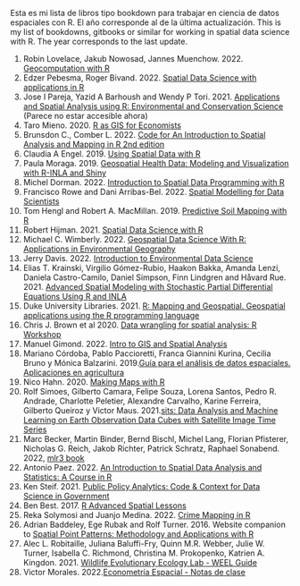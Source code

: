 Esta es mi lista de libros tipo bookdown para trabajar en ciencia de datos espaciales con R. El año corresponde al de la última actualización.
This is my list of bookdowns, gitbooks or similar for working in spatial data science with R. The year corresponds to the last update.

1. Robin Lovelace, Jakub Nowosad, Jannes Muenchow. 2022. [Geocomputation with R](https://geocompr.robinlovelace.net/)
2. Edzer Pebesma, Roger Bivand. 2022. [Spatial Data Science with applications in R](https://r-spatial.org/book/)
3. Jose I Pareja, Yazid A Barhoush and Wendy P Tori. 2021. [Applications and Spatial Analysis using R: Environmental and Conservation Science](https://bookdown.org/barhoushyazid/Earlham-R/) (Parece no estar accesible ahora)
4. Taro Mieno. 2020. [R as GIS for Economists](https://tmieno2.github.io/R-as-GIS-for-Economists/)
5. Brunsdon C., Comber L. 2022. [Code for An Introduction to Spatial Analysis and Mapping in R 2nd edition](https://bookdown.org/lexcomber/brunsdoncomber2e/)
6. Claudia A Engel. 2019. [Using Spatial Data with R](https://cengel.github.io/R-spatial/)
7. Paula Moraga. 2019. [Geospatial Health Data: Modeling and Visualization with R-INLA and Shiny](https://www.paulamoraga.com/book-geospatial/)
8. Michel Dorman. 2022. [Introduction to Spatial Data Programming with R](https://geobgu.xyz/r/)
9. Francisco Rowe and Dani Arribas-Bel. 2022. [Spatial Modelling for Data Scientists](https://gdsl-ul.github.io/san/) 
10. Tom Hengl and Robert A. MacMillan. 2019. [Predictive Soil Mapping with R](https://soilmapper.org/) 
11. Robert Hijman. 2021. [Spatial Data Science with R](https://rspatial.org/index.html) 
12. Michael C. Wimberly. 2022. [Geospatial Data Science With R: Applications in Environmental Geography](https://bookdown.org/mcwimberly/gdswr-book/) 
13. Jerry Davis. 2022. [Introduction to Environmental Data Science](https://bookdown.org/igisc/EnvDataSci/) 
14. Elias T. Krainski, Virgilio Gómez-Rubio, Haakon Bakka, Amanda Lenzi, Daniela Castro-Camilo, Daniel Simpson, Finn Lindgren and Håvard Rue. 2021. [Advanced Spatial Modeling with Stochastic Partial Differential Equations Using R and INLA](https://becarioprecario.bitbucket.io/spde-gitbook/index.html) 
15. Duke University Libraries. 2021. [R: Mapping and Geospatial. Geospatial applications using the R programming language](https://guides.library.duke.edu/r-geospatial) 
16. Chris J. Brown et al 2020. [Data wrangling for spatial analysis: R Workshop](https://www.seascapemodels.org/data/data-wrangling-spatial-course.html) 
17. Manuel Gimond. 2022. [Intro to GIS and Spatial Analysis](https://mgimond.github.io/Spatial/index.html) 
18. Mariano Córdoba, Pablo Paccioretti, Franca Giannini Kurina, Cecilia Bruno y Mónica Balzarini. 2019.[Guía para el análisis de datos espaciales. Aplicaciones en agricultura](http://www.agro.unc.edu.ar/~estadisticaaplicada/GpADEAA/)
19. Nico Hahn. 2020. [Making Maps with R](https://bookdown.org/nicohahn/making_maps_with_r5/docs/introduction.html)
20. Rolf Simoes, Gilberto Camara, Felipe Souza, Lorena Santos, Pedro R. Andrade, Charlotte Peletier, Alexandre Carvalho, Karine Ferreira, Gilberto Queiroz y Victor Maus. 2021.[sits: Data Analysis and Machine Learning on Earth Observation Data Cubes with Satellite Image Time Series](https://e-sensing.github.io/sitsbook/)
21. Marc Becker, Martin Binder, Bernd Bischl, Michel Lang, Florian Pfisterer, Nicholas G. Reich, Jakob Richter, Patrick Schratz, Raphael Sonabend. 2022, [mlr3 book](https://mlr3book.mlr-org.com/)
22. Antonio Paez. 2022. [An Introduction to Spatial Data Analysis and Statistics: A Course in R](https://paezha.github.io/spatial-analysis-r/)
23. Ken Steif. 2021. [Public Policy Analytics: Code & Context for Data Science in Government](https://urbanspatial.github.io/PublicPolicyAnalytics/index.html)
24. Ben Best. 2017. [R Advanced Spatial Lessons](https://bbest.github.io/R-adv-spatial-lessons/)
25. Reka Solymosi and Juanjo Medina. 2022. [Crime Mapping in R](https://maczokni.github.io/crime_mapping_textbook/)
26. Adrian Baddeley, Ege Rubak and Rolf Turner. 2016. Website companion to [Spatial Point Patterns: Methodology and Applications with R](http://book.spatstat.org/)
27. Alec L. Robitaille, Juliana Baluffi-Fry, Quinn M.R. Webber, Julie W. Turner, Isabella C. Richmond, Christina M. Prokopenko, Katrien A. Kingdon. 2021. [Wildlife Evolutionary Ecology Lab - WEEL Guide](https://weel.gitlab.io/guide/index.html)
28. Victor Morales. 2022.[Econometría Espacial - Notas de clase](https://bookdown.org/victor_morales/SpatialEconometrics/)

